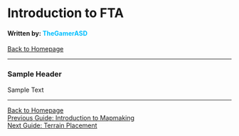 # Introduction to FTA
#### Written by: <span style="color:deepskyblue">TheGamerASD</span>
[Back to Homepage](https://thegamerasd.github.io/AWBW-Mapmaking-Guide)

___

### Sample Header
Sample Text

___

[Back to Homepage](https://thegamerasd.github.io/AWBW-Mapmaking-Guide)<br>
[Previous Guide: Introduction to Mapmaking](introduction_to_mapmaking.md)<br>
[Next Guide: Terrain Placement](terrain_placement.md)<br>